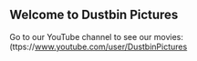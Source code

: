 ## Welcome to Dustbin Pictures

Go to our YouTube channel to see our movies: (ttps://www.youtube.com/user/DustbinPictures
